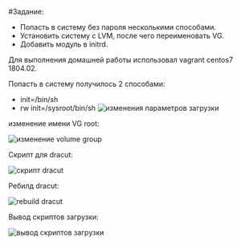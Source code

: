 #Задание:
* Попасть в систему без пароля несколькими способами.
* Установить систему с LVM, после чего переименовать VG.
* Добавить модуль в initrd.

Для выполнения домашней работы использовал vagrant centos7 1804.02.

Попасть в систему получилось 2 способами:
 * init=/bin/sh
 * rw init=/sysroot/bin/sh
![изменения параметров загрузки](https://github.com/IvanSataev/OTUS/assets/17563920/6583add9-c08c-4a76-8ee5-c50b32d84b59)

изменение имени VG root:

![изменение volume group](https://github.com/IvanSataev/OTUS/assets/17563920/d9153bdc-43ad-4b44-9838-b4fd1ebf3a74)

Скрипт для dracut:

![скрипт dracut ](https://github.com/IvanSataev/OTUS/assets/17563920/dd4aa98b-087e-40cd-9f3b-e2a4fd7d51e2)

Ребилд dracut: 

![rebuild dracut](https://github.com/IvanSataev/OTUS/assets/17563920/066e6ec5-a7f3-4ee9-bde2-b59a3e9ca271)

Вывод скриптов загрузки:

![вывод скриптов загрузки](https://github.com/IvanSataev/OTUS/assets/17563920/e632eaf0-384a-42f6-b6ed-720342729085)
